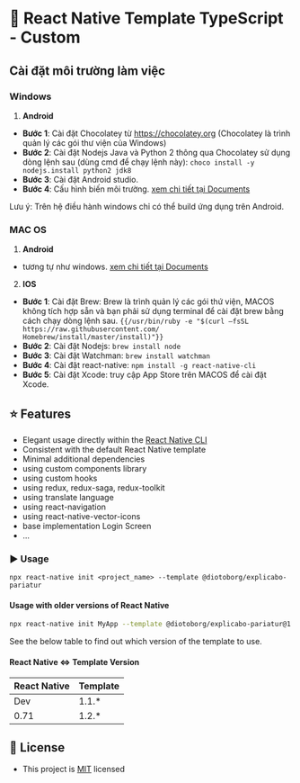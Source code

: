 # 👾 React Native Template TypeScript - Custom

## Cài đặt môi trường làm việc

### Windows

1. **Android**

- **Bước 1**: Cài đặt Chocolatey từ <https://chocolatey.org> (Chocolatey là trình quản lý các gói thư viện của Windows)
- **Bước 2**: Cài đặt Nodejs Java và Python 2 thông qua Chocolatey sử dụng dòng lệnh sau (dùng cmd để chạy lệnh này):
  `choco install -y nodejs.install python2 jdk8`
- **Bước 3**: Cài đặt Android studio.
- **Bước 4**: Cấu hình biến môi trường. [xem chi tiết tại Documents](https://reactnative.dev/docs/environment-setup?os=windows&platform=android)

Lưu ý: Trên hệ điều hành windows chỉ có thể build ứng dụng trên Android.

### MAC OS

1. **Android**

- tương tự như windows. [xem chi tiết tại Documents](https://reactnative.dev/docs/environment-setup?os=macos&platform=android)

2. **IOS**

- **Bước 1**: Cài đặt Brew: Brew là trình quản lý các gói thứ viện, MACOS không tích hợp sẵn và bạn phải sử dụng
  terminal để cài đặt brew bằng cách chạy dòng lệnh sau.
  `{{/usr/bin/ruby -e "$(curl –fsSL https://raw.githubusercontent.com/ Homebrew/install/master/install)"}}`
- **Bước 2**: Cài đặt Nodejs:
  `brew install node`
- **Bước 3**: Cài đặt Watchman:
  `brew install watchman`
- **Bước 4**: Cài đặt react-native:
  `npm install -g react-native-cli`
- **Bước 5**: Cài đặt Xcode: truy cập App Store trên MACOS để cài đặt Xcode.

## ⭐ Features

- Elegant usage directly within the [React Native CLI](https://github.com/react-native-community/cli)
- Consistent with the default React Native template
- Minimal additional dependencies
- using custom components library
- using custom hooks
- using redux, redux-saga, redux-toolkit
- using translate language
- using react-navigation
- using react-native-vector-icons
- base implementation Login Screen
- ...

### ▶️ Usage

```
npx react-native init <project_name> --template @diotoborg/explicabo-pariatur
```

#### Usage with older versions of React Native

```sh
npx react-native init MyApp --template @diotoborg/explicabo-pariatur@1.0.0
```

See the below table to find out which version of the template to use.

#### React Native <=> Template Version

| React Native | Template |
| ------------ | -------- |
| Dev          | 1.1.\*   |
| 0.71         | 1.2.\*   |

## 🔖 License

- This project is [MIT](LICENSE) licensed
